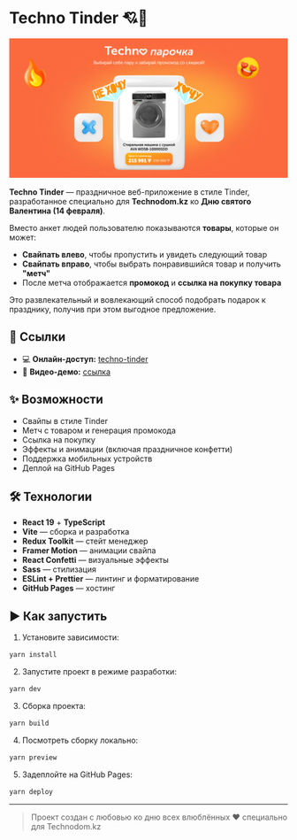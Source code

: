 # Techno Tinder 💘🛒

![Превью](public/img.png)

**Techno Tinder** — праздничное веб-приложение в стиле Tinder, разработанное специально для **Technodom.kz** ко **Дню святого Валентина (14 февраля)**.

Вместо анкет людей пользователю показываются **товары**, которые он может:

- **Свайпать влево**, чтобы пропустить и увидеть следующий товар
- **Свайпать вправо**, чтобы выбрать понравившийся товар и получить **"метч"**
- После метча отображается **промокод** и **ссылка на покупку товара**

Это развлекательный и вовлекающий способ подобрать подарок к празднику, получив при этом выгодное предложение.

## 🔗 Ссылки

- 💻 **Онлайн-доступ:** [techno-tinder](https://zaobaoo.github.io/techno-tinder)
- 🎥 **Видео-демо:** [ссылка](https://zaobaoo.github.io/demo-pages/tinder.html)

## ✨ Возможности

- Свайпы в стиле Tinder
- Метч с товаром и генерация промокода
- Ссылка на покупку
- Эффекты и анимации (включая праздничное конфетти)
- Поддержка мобильных устройств
- Деплой на GitHub Pages

## 🛠️ Технологии

- **React 19** + **TypeScript**
- **Vite** — сборка и разработка
- **Redux Toolkit** — стейт менеджер
- **Framer Motion** — анимации свайпа
- **React Confetti** — визуальные эффекты
- **Sass** — стилизация
- **ESLint + Prettier** — линтинг и форматирование
- **GitHub Pages** — хостинг

## ▶️ Как запустить

1. Установите зависимости:

```bash
yarn install
```

2. Запустите проект в режиме разработки:

```bash
yarn dev
```

3. Сборка проекта:

```bash
yarn build
```

4. Посмотреть сборку локально:

```bash
yarn preview
```

5. Задеплойте на GitHub Pages:

```bash
yarn deploy
```

---

> Проект создан с любовью ко дню всех влюблённых ❤️ специально для Technodom.kz

